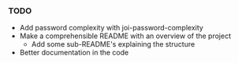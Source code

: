 ### TODO
- Add password complexity with joi-password-complexity
- Make a comprehensible README with an overview of the project
    - Add some sub-README's explaining the structure
- Better documentation in the code